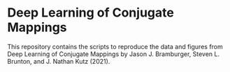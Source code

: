 # **Deep Learning of Conjugate Mappings**

This repository contains the scripts to reproduce the data and figures from Deep Learning of Conjugate Mappings by Jason J. Bramburger, Steven L. Brunton, and J. Nathan Kutz (2021).
